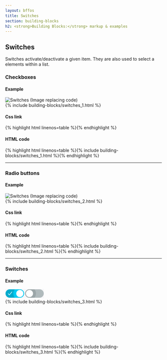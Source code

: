 ```yaml
---
layout: bffos
title: Switches
section: building-blocks
h2: <strong>Building Blocks:</strong> markup & examples
---
```


## Switches

Switches activate/deactivate a given item. They are also used to select a elements within a list.

### Checkboxes

<div>
  <h4>Example</h4>
  <section class="example">
    <img src="../images/BB/switches_1.jpg" alt="Switches (Image replacing code)"/>
    <article class="frame">{% include building-blocks/switches_1.html %}</article>
  </section>

  <h4>Css link</h4>
  {% highlight html linenos=table %}<link href="(your styles folder)/style/switches.css" rel="stylesheet" type="text/css">{% endhighlight %}

  <h4>HTML code</h4>
  {% highlight html linenos=table %}{% include building-blocks/switches_1.html %}{% endhighlight %}
</div>

<hr>

### Radio buttons

<div>
  <h4>Example</h4>
  <section class="example">
    <img src="../images/BB/switches_2.jpg" alt="Switches (Image replacing code)"/>
    <article class="frame">{% include building-blocks/switches_2.html %}</article>
  </section>

  <h4>Css link</h4>
  {% highlight html linenos=table %}<link href="(your styles folder)/style/switches.css" rel="stylesheet" type="text/css">{% endhighlight %}

  <h4>HTML code</h4>
  {% highlight html linenos=table %}{% include building-blocks/switches_2.html %}{% endhighlight %}
</div>

<hr>

### Switches

<div>
  <h4>Example</h4>
  <section class="example">
    <img src="../images/BB/switches_3.jpg" alt="Switches (Image replacing code)"/>
    <article class="switch frame">{% include building-blocks/switches_3.html %}</article>
  </section>

  <h4>Css link</h4>
  {% highlight html linenos=table %}<link href="(your styles folder)/style/switches.css" rel="stylesheet" type="text/css">{% endhighlight %}

  <h4>HTML code</h4>
  {% highlight html linenos=table %}{% include building-blocks/switches_3.html %}{% endhighlight %}
</div>

